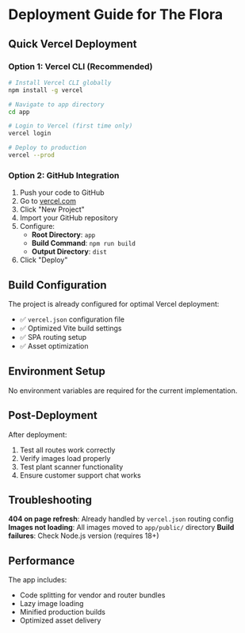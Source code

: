 # Deployment Guide for The Flora

## Quick Vercel Deployment

### Option 1: Vercel CLI (Recommended)
```bash
# Install Vercel CLI globally
npm install -g vercel

# Navigate to app directory
cd app

# Login to Vercel (first time only)
vercel login

# Deploy to production
vercel --prod
```

### Option 2: GitHub Integration
1. Push your code to GitHub
2. Go to [vercel.com](https://vercel.com)
3. Click "New Project"
4. Import your GitHub repository
5. Configure:
   - **Root Directory**: `app`
   - **Build Command**: `npm run build`
   - **Output Directory**: `dist`
6. Click "Deploy"

## Build Configuration

The project is already configured for optimal Vercel deployment:

- ✅ `vercel.json` configuration file
- ✅ Optimized Vite build settings
- ✅ SPA routing setup
- ✅ Asset optimization

## Environment Setup

No environment variables are required for the current implementation.

## Post-Deployment

After deployment:
1. Test all routes work correctly
2. Verify images load properly
3. Test plant scanner functionality
4. Ensure customer support chat works

## Troubleshooting

**404 on page refresh**: Already handled by `vercel.json` routing config
**Images not loading**: All images moved to `app/public/` directory
**Build failures**: Check Node.js version (requires 18+)

## Performance

The app includes:
- Code splitting for vendor and router bundles
- Lazy image loading
- Minified production builds
- Optimized asset delivery
